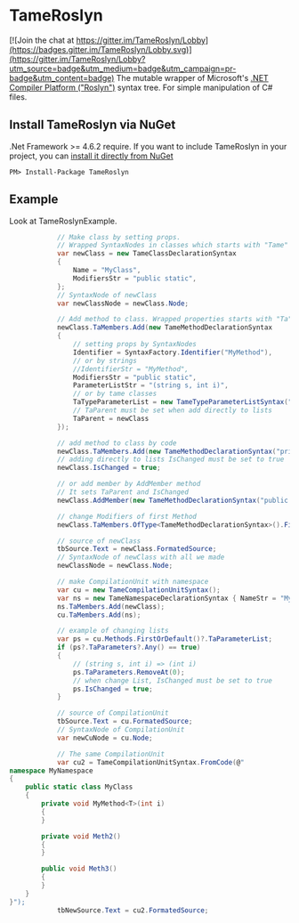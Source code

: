 # TameRoslyn

[![Join the chat at https://gitter.im/TameRoslyn/Lobby](https://badges.gitter.im/TameRoslyn/Lobby.svg)](https://gitter.im/TameRoslyn/Lobby?utm_source=badge&utm_medium=badge&utm_campaign=pr-badge&utm_content=badge)
The mutable wrapper of Microsoft's [.NET Compiler Platform ("Roslyn")](https://github.com/dotnet/roslyn) syntax tree.
For simple manipulation of C# files.

## Install TameRoslyn via NuGet

.Net Framework >= 4.6.2 require.
If you want to include TameRoslyn in your project, you can [install it directly from NuGet](https://www.nuget.org/packages/TameRoslyn/)

```
PM> Install-Package TameRoslyn
```

## Example
Look at TameRoslynExample.
```csharp
            // Make class by setting props.
            // Wrapped SyntaxNodes in classes which starts with "Tame"
            var newClass = new TameClassDeclarationSyntax
            {
                Name = "MyClass",
                ModifiersStr = "public static",
            };
            // SyntaxNode of newClass
            var newClassNode = newClass.Node;

            // Add method to class. Wrapped properties starts with "Ta"
            newClass.TaMembers.Add(new TameMethodDeclarationSyntax
            {
                // setting props by SyntaxNodes
                Identifier = SyntaxFactory.Identifier("MyMethod"),
                // or by strings
                //IdentifierStr = "MyMethod",
                ModifiersStr = "public static",
                ParameterListStr = "(string s, int i)",
                // or by tame classes
                TaTypeParameterList = new TameTypeParameterListSyntax("<T>"),
                // TaParent must be set when add directly to lists
                TaParent = newClass
            });

            // add method to class by code
            newClass.TaMembers.Add(new TameMethodDeclarationSyntax("private void Meth2() {}") { TaParent = newClass });
            // adding directly to lists IsChanged must be set to true
            newClass.IsChanged = true;

            // or add member by AddMember method 
            // It sets TaParent and IsChanged
            newClass.AddMember(new TameMethodDeclarationSyntax("public void Meth3() {}"));

            // change Modifiers of first Method
            newClass.TaMembers.OfType<TameMethodDeclarationSyntax>().FirstOrDefault()?.SetModifiersStr("private");

            // source of newClass
            tbSource.Text = newClass.FormatedSource;
            // SyntaxNode of newClass with all we made
            newClassNode = newClass.Node;

            // make CompilationUnit with namespace
            var cu = new TameCompilationUnitSyntax();
            var ns = new TameNamespaceDeclarationSyntax { NameStr = "MyNamespace" };
            ns.TaMembers.Add(newClass);
            cu.TaMembers.Add(ns);

            // example of changing lists
            var ps = cu.Methods.FirstOrDefault()?.TaParameterList;
            if (ps?.TaParameters?.Any() == true)
            {
                // (string s, int i) => (int i)
                ps.TaParameters.RemoveAt(0);
                // when change List, IsChanged must be set to true
                ps.IsChanged = true;
            }

            // source of CompilationUnit
            tbSource.Text = cu.FormatedSource;
            // SyntaxNode of CompilationUnit
            var newCuNode = cu.Node;

            // The same CompilationUnit
            var cu2 = TameCompilationUnitSyntax.FromCode(@"
namespace MyNamespace
{
    public static class MyClass
    {
        private void MyMethod<T>(int i)
        {
        }

        private void Meth2()
        {
        }

        public void Meth3()
        {
        }
    }
}");
            tbNewSource.Text = cu2.FormatedSource;

```
